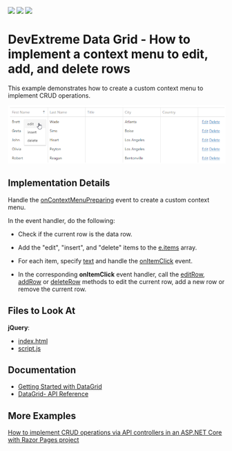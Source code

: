 <!-- default badges list -->
![](https://img.shields.io/endpoint?url=https://codecentral.devexpress.com/api/v1/VersionRange/128583131/19.2.11%2B)
[![](https://img.shields.io/badge/Open_in_DevExpress_Support_Center-FF7200?style=flat-square&logo=DevExpress&logoColor=white)](https://supportcenter.devexpress.com/ticket/details/T123309)
[![](https://img.shields.io/badge/📖_How_to_use_DevExpress_Examples-e9f6fc?style=flat-square)](https://docs.devexpress.com/GeneralInformation/403183)
<!-- default badges end -->

# DevExtreme Data Grid - How to implement a context menu to edit, add, and delete rows

This example demonstrates how to create a custom context menu to implement CRUD operations.

![context-menu](custom-context-menu.png)

## Implementation Details

Handle the [onContextMenuPreparing](https://js.devexpress.com/Documentation/ApiReference/UI_Widgets/dxDataGrid/Configuration/#onContextMenuPreparing) event to create a custom context menu.

In the event handler, do the following:

- Check if the current row is the data row. 

- Add the "edit", "insert", and "delete" items to the [e.items](https://js.devexpress.com/Documentation/ApiReference/UI_Components/dxContextMenu/Configuration/items/) array. 

- For each item, specify [text](https://js.devexpress.comDocumentation/ApiReference/UI_Components/dxContextMenu/Configuration/items/#text) and handle the [onItemClick](https://js.devexpress.com/Documentation/ApiReference/UI_Widgets/dxContextMenu/Configuration/#onItemClick) event. 
  
- In the corresponding **onItemClick** event handler, call the [editRow](https://js.devexpress.com/Documentation/ApiReference/UI_Widgets/dxDataGrid/Methods/#editRowrowIndex), [addRow](https://js.devexpress.com/Documentation/ApiReference/UI_Widgets/dxDataGrid/Methods/#addRow) or [deleteRow](https://js.devexpress.com/Documentation/ApiReference/UI_Widgets/dxDataGrid/Methods/#deleteRowrowIndex) methods to edit the current row, add a new row or remove the current row.


## Files to Look At

**jQuery**:
- [index.html](/JQuery/index.html)
- [script.js](/JQuery/script.js)

## Documentation

- [Getting Started with DataGrid](https://js.devexpress.com/Documentation/Guide/UI_Components/DataGrid/Getting_Started_with_DataGrid/)
- [DataGrid- API Reference](https://js.devexpress.com/Documentation/ApiReference/UI_Components/dxDataGrid/)

## More Examples

[How to implement CRUD operations via API controllers in an ASP.NET Core with Razor Pages project](https://github.com/DevExpress-Examples/devextreme-datasource-CRUD-operations-ASP.NET-Core)